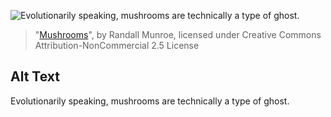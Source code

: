 ![Evolutionarily speaking, mushrooms are technically a type of ghost.](https://imgs.xkcd.com/comics/mushrooms.png)
> "[Mushrooms](https://xkcd.com/1749/)", by Randall Munroe, licensed under Creative Commons Attribution-NonCommercial 2.5 License

## Alt Text
Evolutionarily speaking, mushrooms are technically a type of ghost.

